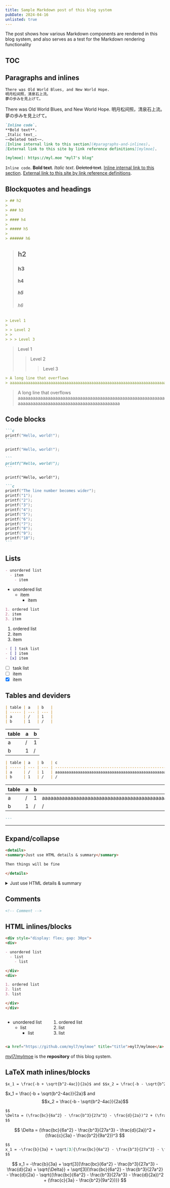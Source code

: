 ```yaml
---
title: Sample Markdown post of this blog system
pubDate: 2024-04-16
unlisted: true
---
```


<!-- Copyright (C) myl7 -->
<!-- SPDX-License-Identifier: CC-BY-SA-4.0 -->

The post shows how various Markdown components are rendered in this blog system, and also serves as a test for the Markdown rendering functionality

## TOC

## Paragraphs and inlines

```md
There was Old World Blues, and New World Hope.
明月松间照，清泉石上流。
夢の歩みを見上げて。
```

There was Old World Blues, and New World Hope.
明月松间照，清泉石上流。
夢の歩みを見上げて。

```md
`Inline code`.
**Bold text**.
_Italic text_.
~~Deleted text~~.
[Inline internal link to this section](#paragraphs-and-inlines).
[External link to this site by link reference definitions][mylmoe].

[mylmoe]: https://myl.moe "myl7's blog"
```

`Inline code`.
**Bold text**.
_Italic text_.
~~Deleted text~~.
[Inline internal link to this section](#paragraphs-and-inlines).
[External link to this site by link reference definitions][mylmoe].

<!-- TODO -->
<!-- <span class="spoiler">Spoiler</span> -->

[mylmoe]: https://myl.moe "myl7's blog"

## Blockquotes and headings

```md
> ## h2
>
> ### h3
>
> #### h4
>
> ##### h5
>
> ###### h6
```

> ## h2
>
> ### h3
>
> #### h4
>
> ##### h5
>
> ###### h6

```md
> Level 1
>
> > Level 2
> >
> > > Level 3
```

> Level 1
>
> > Level 2
> >
> > > Level 3

```md
> A long line that overflows
> aaaaaaaaaaaaaaaaaaaaaaaaaaaaaaaaaaaaaaaaaaaaaaaaaaaaaaaaaaaaaaaaaaaaaaaaaaaaaaaaaaaaaaaaaaaaaaaaaaaa
```

> A long line that overflows
> aaaaaaaaaaaaaaaaaaaaaaaaaaaaaaaaaaaaaaaaaaaaaaaaaaaaaaaaaaaaaaaaaaaaaaaaaaaaaaaaaaaaaaaaaaaaaaaaaaaa

## Code blocks

````md
```c
printf("Hello, world!");
```
````

```c
printf("Hello, world!");
```

````md
```
printf("Hello, world!");
```
````

```
printf("Hello, world!");
```

````md
```c
printf("The line number becomes wider");
printf("1");
printf("2");
printf("3");
printf("4");
printf("5");
printf("6");
printf("7");
printf("8");
printf("9");
printf("10");
```
````

## Lists

```md
- unordered list
  - item
    - item
```

- unordered list
  - item
    - item

```md
1. ordered list
2. item
3. item
```

1. ordered list
2. item
3. item

```md
- [ ] task list
- [ ] item
- [x] item
```

- [ ] task list
- [ ] item
- [x] item

<!-- TODO -->
<!-- ## Images -->

## Tables and deviders

```md
| table | a   | b   |
| ----- | --- | --- |
| a     | /   | 1   |
| b     | 1   | /   |
```

| table | a   | b   |
| ----- | --- | --- |
| a     | /   | 1   |
| b     | 1   | /   |

```md
| table | a   | b   | c                                                                                                    |
| ----- | --- | --- | ---------------------------------------------------------------------------------------------------- |
| a     | /   | 1   | aaaaaaaaaaaaaaaaaaaaaaaaaaaaaaaaaaaaaaaaaaaaaaaaaaaaaaaaaaaaaaaaaaaaaaaaaaaaaaaaaaaaaaaaaaaaaaaaaaaa |
| b     | 1   | /   | /                                                                                                    |
```

| table | a   | b   | c                                                                                                    |
| ----- | --- | --- | ---------------------------------------------------------------------------------------------------- |
| a     | /   | 1   | aaaaaaaaaaaaaaaaaaaaaaaaaaaaaaaaaaaaaaaaaaaaaaaaaaaaaaaaaaaaaaaaaaaaaaaaaaaaaaaaaaaaaaaaaaaaaaaaaaaa |
| b     | 1   | /   | /                                                                                                    |

```md
---
```

---

## Expand/collapse

```md
<details>
<summary>Just use HTML details & summary</summary>

Then things will be fine

</details>
```

<details>
<summary>Just use HTML details & summary</summary>

Then things will be fine

</details>

## Comments

```md
<!-- Comment -->
```

<!-- Comment -->

## HTML inlines/blocks

```md
<div style="display: flex; gap: 30px">
<div>

- unordered list
  - list
    - list

</div>
<div>

1. ordered list
2. list
3. list

</div>
</div>
```

<div style="display: flex; gap: 30px">
<div>

- unordered list
  - list
    - list

</div>
<div>

1. ordered list
2. list
3. list

</div>
</div>

```md
<a href="https://github.com/myl7/mylmoe" title="title">myl7/mylmoe</a> is the <strong>repository</strong> of this blog system.
```

<a href="https://github.com/myl7/mylmoe" title="title">myl7/mylmoe</a> is the <strong>repository</strong> of this blog system.

## LaTeX math inlines/blocks

```md
$x_1 = \frac{-b + \sqrt{b^2-4ac}}{2a}$ and $$x_2 = \frac{-b - \sqrt{b^2-4ac}}{2a}$$
```

$x_1 = \frac{-b + \sqrt{b^2-4ac}}{2a}$ and $$x_2 = \frac{-b - \sqrt{b^2-4ac}}{2a}$$

```md
$$
\Delta = (\frac{bc}{6a^2} - \frac{b^3}{27a^3} - \frac{d}{2a})^2 + (\frac{c}{3a} - \frac{b^2}{9a^2})^3
$$
```

$$
\Delta = (\frac{bc}{6a^2} - \frac{b^3}{27a^3} - \frac{d}{2a})^2 + (\frac{c}{3a} - \frac{b^2}{9a^2})^3
$$

```md
$$
x_1 = -\frac{b}{3a} + \sqrt[3]{\frac{bc}{6a^2} - \frac{b^3}{27a^3} - \frac{d}{2a} + \sqrt{\Delta}} + \sqrt[3]{\frac{bc}{6a^2} - \frac{b^3}{27a^2} - \frac{d}{2a} - \sqrt{(\frac{bc}{6a^2} - \frac{b^3}{27a^3} - \frac{d}{2a})^2 + (\frac{c}{3a} - \frac{b^2}{9a^2})}}
$$
```

$$
x_1 = -\frac{b}{3a} + \sqrt[3]{\frac{bc}{6a^2} - \frac{b^3}{27a^3} - \frac{d}{2a} + \sqrt{\Delta}} + \sqrt[3]{\frac{bc}{6a^2} - \frac{b^3}{27a^2} - \frac{d}{2a} - \sqrt{(\frac{bc}{6a^2} - \frac{b^3}{27a^3} - \frac{d}{2a})^2 + (\frac{c}{3a} - \frac{b^2}{9a^2})}}
$$

<!-- TODO -->
<!-- ## Admonitions -->
